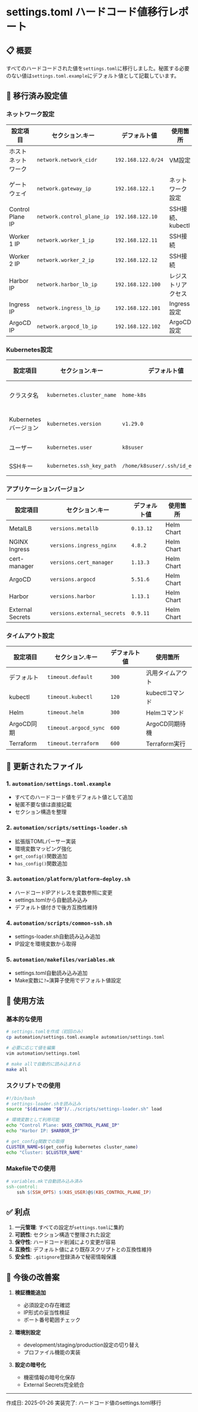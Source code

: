 # settings.toml ハードコード値移行レポート

## 📋 概要

すべてのハードコードされた値を`settings.toml`に移行しました。秘匿する必要のない値は`settings.toml.example`にデフォルト値として記載しています。

## 🔄 移行済み設定値

### ネットワーク設定
| 設定項目 | セクション.キー | デフォルト値 | 使用箇所 |
|---------|---------------|------------|---------|
| ホストネットワーク | `network.network_cidr` | `192.168.122.0/24` | VM設定 |
| ゲートウェイ | `network.gateway_ip` | `192.168.122.1` | ネットワーク設定 |
| Control Plane IP | `network.control_plane_ip` | `192.168.122.10` | SSH接続、kubectl |
| Worker 1 IP | `network.worker_1_ip` | `192.168.122.11` | SSH接続 |
| Worker 2 IP | `network.worker_2_ip` | `192.168.122.12` | SSH接続 |
| Harbor IP | `network.harbor_lb_ip` | `192.168.122.100` | レジストリアクセス |
| Ingress IP | `network.ingress_lb_ip` | `192.168.122.101` | Ingress設定 |
| ArgoCD IP | `network.argocd_lb_ip` | `192.168.122.102` | ArgoCD設定 |

### Kubernetes設定
| 設定項目 | セクション.キー | デフォルト値 | 使用箇所 |
|---------|---------------|------------|---------|
| クラスタ名 | `kubernetes.cluster_name` | `home-k8s` | クラスタ識別 |
| Kubernetesバージョン | `kubernetes.version` | `v1.29.0` | インストール |
| ユーザー | `kubernetes.user` | `k8suser` | SSH接続 |
| SSHキー | `kubernetes.ssh_key_path` | `/home/k8suser/.ssh/id_ed25519` | SSH認証 |

### アプリケーションバージョン
| 設定項目 | セクション.キー | デフォルト値 | 使用箇所 |
|---------|---------------|------------|---------|
| MetalLB | `versions.metallb` | `0.13.12` | Helm Chart |
| NGINX Ingress | `versions.ingress_nginx` | `4.8.2` | Helm Chart |
| cert-manager | `versions.cert_manager` | `1.13.3` | Helm Chart |
| ArgoCD | `versions.argocd` | `5.51.6` | Helm Chart |
| Harbor | `versions.harbor` | `1.13.1` | Helm Chart |
| External Secrets | `versions.external_secrets` | `0.9.11` | Helm Chart |

### タイムアウト設定
| 設定項目 | セクション.キー | デフォルト値 | 使用箇所 |
|---------|---------------|------------|---------|
| デフォルト | `timeout.default` | `300` | 汎用タイムアウト |
| kubectl | `timeout.kubectl` | `120` | kubectlコマンド |
| Helm | `timeout.helm` | `300` | Helmコマンド |
| ArgoCD同期 | `timeout.argocd_sync` | `600` | ArgoCD同期待機 |
| Terraform | `timeout.terraform` | `600` | Terraform実行 |

## 🔧 更新されたファイル

### 1. `automation/settings.toml.example`
- すべてのハードコード値をデフォルト値として追加
- 秘匿不要な値は直接記載
- セクション構造を整理

### 2. `automation/scripts/settings-loader.sh`
- 拡張版TOMLパーサー実装
- 環境変数マッピング強化
- `get_config()`関数追加
- `has_config()`関数追加

### 3. `automation/platform/platform-deploy.sh`
- ハードコードIPアドレスを変数参照に変更
- settings.tomlから自動読み込み
- デフォルト値付きで後方互換性維持

### 4. `automation/scripts/common-ssh.sh`
- settings-loader.sh自動読み込み追加
- IP設定を環境変数から取得

### 5. `automation/makefiles/variables.mk`
- settings.toml自動読み込み追加
- Make変数に`?=`演算子使用でデフォルト値設定

## 📝 使用方法

### 基本的な使用
```bash
# settings.tomlを作成（初回のみ）
cp automation/settings.toml.example automation/settings.toml

# 必要に応じて値を編集
vim automation/settings.toml

# make allで自動的に読み込まれる
make all
```

### スクリプトでの使用
```bash
#!/bin/bash
# settings-loader.shを読み込み
source "$(dirname "$0")/../scripts/settings-loader.sh" load

# 環境変数として利用可能
echo "Control Plane: $K8S_CONTROL_PLANE_IP"
echo "Harbor IP: $HARBOR_IP"

# get_config関数での取得
CLUSTER_NAME=$(get_config kubernetes cluster_name)
echo "Cluster: $CLUSTER_NAME"
```

### Makefileでの使用
```makefile
# variables.mkで自動読み込み済み
ssh-control:
	ssh $(SSH_OPTS) $(K8S_USER)@$(K8S_CONTROL_PLANE_IP)
```

## ✅ 利点

1. **一元管理**: すべての設定が`settings.toml`に集約
2. **可読性**: セクション構造で整理された設定
3. **保守性**: ハードコード削減により変更が容易
4. **互換性**: デフォルト値により既存スクリプトとの互換性維持
5. **安全性**: `.gitignore`登録済みで秘密情報保護

## 🚀 今後の改善案

1. **検証機能追加**
   - 必須設定の存在確認
   - IP形式の妥当性検証
   - ポート番号範囲チェック

2. **環境別設定**
   - development/staging/production設定の切り替え
   - プロファイル機能の実装

3. **設定の暗号化**
   - 機密情報の暗号化保存
   - External Secrets完全統合

---

作成日: 2025-01-26
実装完了: ハードコード値のsettings.toml移行
